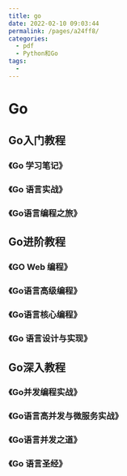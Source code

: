 ```yaml
---
title: go
date: 2022-02-10 09:03:44
permalink: /pages/a24ff8/
categories:
  - pdf
  - Python和Go
tags:
  - 
---
```



# Go

## Go入门教程

### 《Go 学习笔记》

### 《Go 语言实战》

### 《Go语言编程之旅》

## Go进阶教程

### 《GO Web 编程》

### 《Go语言高级编程》

### 《Go语言核心编程》

### 《Go 语言设计与实现》

## Go深入教程

### 《Go并发编程实战》

### 《Go语言高并发与微服务实战》

### 《Go语言并发之道》

### 《Go 语言圣经》



